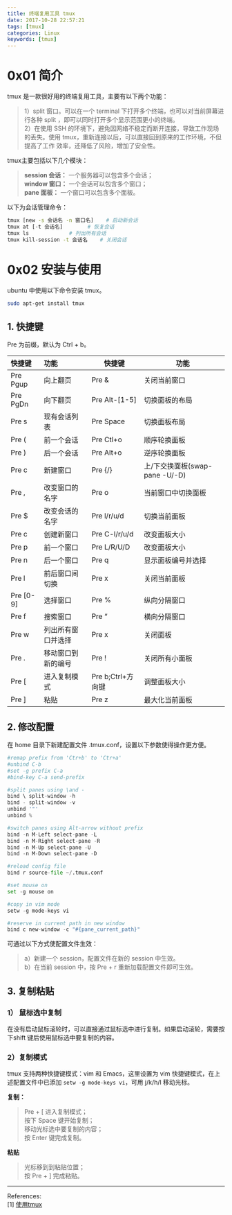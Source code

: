 ```yaml
---
title: 终端复用工具 tmux
date: 2017-10-28 22:57:21
tags: [tmux]
categories: Linux
keywords: [tmux]
---
```


# 0x01 简介
tmux 是一款很好用的终端复用工具，主要有以下两个功能：    
>1）split 窗口。可以在一个 terminal 下打开多个终端，也可以对当前屏幕进行各种 split ，即可以同时打开多个显示范围更小的终端。    
2）在使用 SSH 的环境下，避免因网络不稳定而断开连接，导致工作现场的丢失。使用 tmux，重新连接以后，可以直接回到原来的工作环境，不但提高了工作 效率，还降低了风险，增加了安全性。

tmux主要包括以下几个模块：
>**session 会话：** 一个服务器可以包含多个会话；       
**window 窗口：** 一个会话可以包含多个窗口；    
**pane 面板：** 一个窗口可以包含多个面板。

以下为会话管理命令：
```bash
tmux [new -s 会话名 -n 窗口名]	# 启动新会话
tmux at [-t 会话名]		# 恢复会话
tmux ls				# 列出所有会话
tmux kill-session -t 会话名	# 关闭会话
```
# 0x02 安装与使用
ubuntu 中使用以下命令安装 tmux。
```bash
sudo apt-get install tmux
```
## 1. 快捷键
Pre 为前缀，默认为 Ctrl + b。

|  快捷键   |        功能        |      快捷键       |              功能              |
|:--------- |:------------------ | ----------------- | ------------------------------ |
| Pre Pgup  | 向上翻页           | Pre &             | 关闭当前窗口                   |
| Pre PgDn  | 向下翻页           | Pre Alt-[1-5]     | 切换面板的布局                 |
| Pre s     | 现有会话列表       | Pre Space         | 切换面板布局                   |
| Pre (     | 前一个会话         | Pre Ctl+o         | 顺序轮换面板                   |
| Pre )     | 后一个会话         | Pre Alt+o         | 逆序轮换面板                   |
| Pre c     | 新建窗口           | Pre {/}           | 上/下交换面板(swap-pane -U/-D) |
| Pre ,     | 改变窗口的名字     | Pre o             | 当前窗口中切换面板             |
| Pre $     | 改变会话的名字     | Pre l/r/u/d       | 切换当前面板                   |
| Pre c     | 创建新窗口         | Pre C-l/r/u/d     | 改变面板大小                   |
| Pre p     | 前一个窗口         | Pre L/R/U/D       | 改变面板大小                   |
| Pre n     | 后一个窗口         | Pre q             | 显示面板编号并选择             |
| Pre l     | 前后窗口间切换     | Pre x             | 关闭当前面板                   |
| Pre [0-9] | 选择窗口           | Pre %             | 纵向分隔窗口                   |
| Pre f     | 搜索窗口           | Pre “             | 横向分隔窗口                   |
| Pre w     | 列出所有窗口并选择 | Pre x             | 关闭面板                       |
| Pre .     | 移动窗口到新的编号 | Pre !             | 关闭所有小面板                 |
| Pre [     | 进入复制模式       | Pre b;Ctrl+方向键 | 调整面板大小                   |
| Pre ]     | 粘贴               | Pre z             | 最大化当前面板                 |

## 2. 修改配置
在 home 目录下新建配置文件 .tmux.conf，设置以下参数使得操作更方便。
```python
#remap prefix from 'Ctr+b' to 'Ctr+a'
#unbind C-b
#set -g prefix C-a
#bind-key C-a send-prefix

#split panes using \and -
bind \ split-window -h
bind - split-window -v
unbind '"'
unbind %

#switch panes using Alt-arrow without prefix
bind -n M-Left select-pane -L
bind -n M-Right select-pane -R
bind -n M-Up select-pane -U
bind -n M-Down select-pane -D

#reload config file
bind r source-file ~/.tmux.conf

#set mouse on
set -g mouse on

#copy in vim mode
setw -g mode-keys vi

#reserve in current path in new window
bind c new-window -c "#{pane_current_path}"
```
可通过以下方式使配置文件生效：    
>a）新建一个 session，配置文件在新的 session 中生效。    
b）在当前 session 中，按 Pre + r 重新加载配置文件即可生效。

## 3. 复制粘贴
### 1） 鼠标选中复制
在没有启动鼠标滚轮时，可以直接通过鼠标选中进行复制。如果启动滚轮，需要按下shift 键后使用鼠标选中要复制的内容。

### 2）复制模式
tmux 支持两种快捷键模式：vim 和 Emacs，这里设置为 vim 快捷键模式，在上述配置文件中已添加 `setw -g mode-keys vi`，可用 j/k/h/l 移动光标。    

**复制：**    
>Pre + [ 进入复制模式；    
按下 Space 键开始复制；    
移动光标选中要复制的内容；    
按 Enter 键完成复制。

**粘贴**    
>光标移到到粘贴位置；    
按 Pre + ] 完成粘贴。
____
References:   
[1] [使用tmux](https://wiki.freebsdchina.org/software/t/tmux)   
